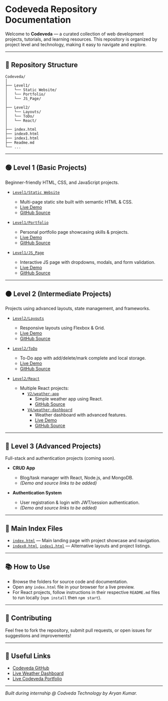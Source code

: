 <!-- A complete documentation of the repository codeveda. -->
# Codeveda Repository Documentation

Welcome to **Codeveda** — a curated collection of web development projects, tutorials, and learning resources. This repository is organized by project level and technology, making it easy to navigate and explore.

---

## 📁 Repository Structure

```
Codeveda/
│
├── Level1/
│   └── Static Website/
│   └── Portfolio/
│   └── JS_Page/
│
├── Level2/
│   └── Layouts/
│   └── ToDo/
│   └── React/
│
├── index.html
├── index0.html
├── index1.html
├── Readme.md
└── ...
```

---

## 🟢 Level 1 (Basic Projects)

Beginner-friendly HTML, CSS, and JavaScript projects.

- [`Level1/Static Website`](Level1/Static%20Website/)
  - Multi-page static site built with semantic HTML & CSS.
  - [Live Demo](Level1/Static%20Website/index.html)
  - [GitHub Source](https://github.com/Mystify7777/Codeveda/blob/main/Level1/Static%20Website)

- [`Level1/Portfolio`](Level1/Portfolio/)
  - Personal portfolio page showcasing skills & projects.
  - [Live Demo](Level1/Portfolio/index.html)
  - [GitHub Source](https://github.com/Mystify7777/Codeveda/blob/7505bbb201a81da6010768227f2b24557bfcec65/Level1/Portfolio)

- [`Level1/JS_Page`](Level1/JS_Page/Test5/)
  - Interactive JS page with dropdowns, modals, and form validation.
  - [Live Demo](Level1/JS_Page/Test5/index.html)
  - [GitHub Source](https://github.com/Mystify7777/Codeveda/blob/60643a8b38d8e63d97753ee019338847aa223541/Level1/JS_Page)

---

## 🟠 Level 2 (Intermediate Projects)

Projects using advanced layouts, state management, and frameworks.

- [`Level2/Layouts`](Level2/Layouts/Test7/)
  - Responsive layouts using Flexbox & Grid.
  - [Live Demo](Level2/Layouts/Test7/index.html)
  - [GitHub Source](https://github.com/Mystify7777/Codeveda/tree/main/Level2/Layouts/Test7)

- [`Level2/ToDo`](Level2/ToDo/V2/)
  - To-Do app with add/delete/mark complete and local storage.
  - [Live Demo](Level2/ToDo/V2/index.html)
  - [GitHub Source](https://github.com/Mystify7777/Codeveda/tree/main/Level2/ToDo/V2)

- [`Level2/React`](Level2/React/)
  - Multiple React projects:
    - [`V2/weather-app`](Level2/React/V2/weather-app/)
      - Simple weather app using React.
      - [GitHub Source](https://github.com/Mystify7777/Codeveda/tree/main/Level2/React/V2/weather-app)
    - [`V4/weather-dashboard`](Level2/React/V4/weather-dashboard/)
      - Weather dashboard with advanced features.
      - [Live Demo](https://thunderous-begonia-4144f9.netlify.app/)
      - [GitHub Source](https://github.com/Mystify7777/Codeveda/tree/main/Level2/React/V4/weather-dashboard)

---

## 🔴 Level 3 (Advanced Projects)

Full-stack and authentication projects (coming soon).

- **CRUD App**
  - Blog/task manager with React, Node.js, and MongoDB.
  - *(Demo and source links to be added)*

- **Authentication System**
  - User registration & login with JWT/session authentication.
  - *(Demo and source links to be added)*

---

## 📄 Main Index Files

- [`index.html`](index.html) — Main landing page with project showcase and navigation.
- [`index0.html`](index0.html), [`index1.html`](index1.html) — Alternative layouts and project listings.

---

## 📚 How to Use

- Browse the folders for source code and documentation.
- Open any `index.html` file in your browser for a live preview.
- For React projects, follow instructions in their respective `README.md` files to run locally (`npm install` then `npm start`).

---

## 📝 Contributing

Feel free to fork the repository, submit pull requests, or open issues for suggestions and improvements!

---

## 🔗 Useful Links

- [Codeveda GitHub](https://github.com/Mystify7777/Codeveda)
- [Live Weather Dashboard](https://thunderous-begonia-4144f9.netlify.app/)
- [Live Codeveda Portfolio](https://guileless-puffpuff-5721ee.netlify.app/)

---

*Built during internship @ Codveda Technology by Aryan Kumar.*